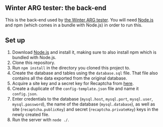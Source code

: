 Winter ARG tester: the back-end
---

This is the back-end used by [the Winter ARG tester](https://github.com/opl-/winter-arg-tester). You will need [Node.js](https://nodejs.org/) and npm (which comes in a bundle with Node.js) in order to run this.

Set up
---

1. Download [Node.js](https://nodejs.org/) and install it, making sure to also install npm which is bundled with Node.js.
2. Clone this repository.
3. Run `npm install` in the directory you cloned this project to.
4. Create the database and tables using the `database.sql` file. That file also contains all the data exported from the original database.
5. Acquire a site key and a secret key for Recaptcha from [here](https://www.google.com/recaptcha/admin#list).
6. Create a duplicate of the `config-template.json` file and name it `config.json`.
7. Enter credentials to the database (`mysql.host`, `mysql.port`, `mysql.user`, `mysql.password`), the name of the database (`mysql.database`), as well as site (`recaptcha.publicKey`) and secret (`recaptcha.privateKey`) keys in the newly created file.
8. Run the server with `node ./`.